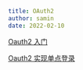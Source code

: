 ```yaml
title: OAuth2
author: samin
date: 2022-02-10
```

[Oauth2 入门](https://gaudy-feels-700.notion.site/Oauth2-f46450f5206e4b16a31f3d8490707d7d)

[Oauth2 实现单点登录](https://gaudy-feels-700.notion.site/OAuth-2-6a09a7147cad40429bd8b6181f5d097d)
